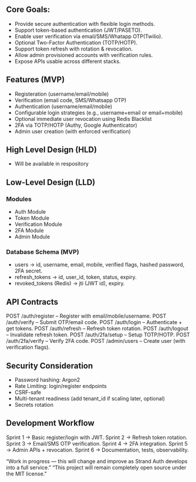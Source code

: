 ## Core Goals: 
- Provide secure authentication with flexible login methods.
- Support token-based authentication (JWT/PASETO).
- Enable user verification via email/SMS/Whatapp OTP(Twilio).
- Optional Two-Factor Authentication (TOTP/HOTP).
- Support token refresh with rotation & revocation.
- Allow admin provisioned accounts with verification rules.
- Expose APIs usable across different stacks.

## Features (MVP)
- Registeration (username/email/mobile)
- Verification (email code, SMS/Whatsapp OTP)
- Authentication (username/email/mobile)
- Configurable login strategies (e.g., username+email or email+mobile)
- Optional immediate user revocation using Redis Blacklist
- 2FA via TOTP/HOTP (Authy, Google Authenticator)
- Admin user creation (with enforced verification)

## High Level Design (HLD)
- Will be available in respository

## Low-Level Design (LLD)
### Modules
- Auth Module
- Token Module
- Verification Module
- 2FA Module
- Admin Module
### Database Schema (MVP)
- users → id, username, email, mobile, verified flags, hashed password, 2FA secret.
- refresh_tokens → id, user_id, token, status, expiry.
- revoked_tokens (Redis) → jti (JWT id), expiry.

## API Contracts
POST /auth/register – Register with email/mobile/username.
POST /auth/verify – Submit OTP/email code.
POST /auth/login – Authenticate + get tokens.
POST /auth/refresh – Refresh token rotation.
POST /auth/logout – Invalidate refresh token.
POST /auth/2fa/setup – Setup TOTP/HOTP.
POST /auth/2fa/verify – Verify 2FA code.
POST /admin/users – Create user (with verification flags).

## Security Consideration
- Password hashing: Argon2
- Rate Limiting: login/register endpoints
- CSRF-safe 
- Multi-tenant readiness (add tenant_id if scaling later, optional)
- Secrets rotation

## Development Workflow
Sprint 1 → Basic register/login with JWT.
Sprint 2 → Refresh token rotation.
Sprint 3 → Email/SMS OTP verification.
Sprint 4 → 2FA integration.
Sprint 5 → Admin APIs + revocation.
Sprint 6 → Documentation, tests, observability.

“Work in progress — this will change and improve as Strand Auth develops into a full service.”
“This project will remain completely open source under the MIT license.”
